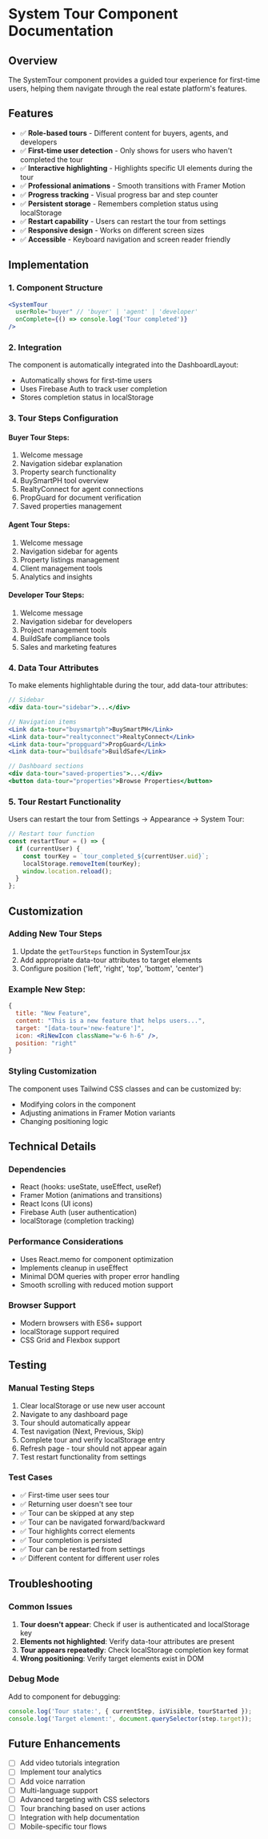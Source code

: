 # System Tour Component Documentation

## Overview
The SystemTour component provides a guided tour experience for first-time users, helping them navigate through the real estate platform's features.

## Features
- ✅ **Role-based tours** - Different content for buyers, agents, and developers
- ✅ **First-time user detection** - Only shows for users who haven't completed the tour
- ✅ **Interactive highlighting** - Highlights specific UI elements during the tour
- ✅ **Professional animations** - Smooth transitions with Framer Motion
- ✅ **Progress tracking** - Visual progress bar and step counter
- ✅ **Persistent storage** - Remembers completion status using localStorage
- ✅ **Restart capability** - Users can restart the tour from settings
- ✅ **Responsive design** - Works on different screen sizes
- ✅ **Accessible** - Keyboard navigation and screen reader friendly

## Implementation

### 1. Component Structure
```jsx
<SystemTour 
  userRole="buyer" // 'buyer' | 'agent' | 'developer'
  onComplete={() => console.log('Tour completed')}
/>
```

### 2. Integration
The component is automatically integrated into the DashboardLayout:
- Automatically shows for first-time users
- Uses Firebase Auth to track user completion
- Stores completion status in localStorage

### 3. Tour Steps Configuration

#### Buyer Tour Steps:
1. Welcome message
2. Navigation sidebar explanation
3. Property search functionality
4. BuySmartPH tool overview
5. RealtyConnect for agent connections
6. PropGuard for document verification
7. Saved properties management

#### Agent Tour Steps:
1. Welcome message
2. Navigation sidebar for agents
3. Property listings management
4. Client management tools
5. Analytics and insights

#### Developer Tour Steps:
1. Welcome message
2. Navigation sidebar for developers
3. Project management tools
4. BuildSafe compliance tools
5. Sales and marketing features

### 4. Data Tour Attributes
To make elements highlightable during the tour, add data-tour attributes:

```jsx
// Sidebar
<div data-tour="sidebar">...</div>

// Navigation items
<Link data-tour="buysmartph">BuySmartPH</Link>
<Link data-tour="realtyconnect">RealtyConnect</Link>
<Link data-tour="propguard">PropGuard</Link>
<Link data-tour="buildsafe">BuildSafe</Link>

// Dashboard sections
<div data-tour="saved-properties">...</div>
<button data-tour="properties">Browse Properties</button>
```

### 5. Tour Restart Functionality
Users can restart the tour from Settings → Appearance → System Tour:

```jsx
// Restart tour function
const restartTour = () => {
  if (currentUser) {
    const tourKey = `tour_completed_${currentUser.uid}`;
    localStorage.removeItem(tourKey);
    window.location.reload();
  }
};
```

## Customization

### Adding New Tour Steps
1. Update the `getTourSteps` function in SystemTour.jsx
2. Add appropriate data-tour attributes to target elements
3. Configure position ('left', 'right', 'top', 'bottom', 'center')

### Example New Step:
```jsx
{
  title: "New Feature",
  content: "This is a new feature that helps users...",
  target: "[data-tour='new-feature']",
  icon: <RiNewIcon className="w-6 h-6" />,
  position: "right"
}
```

### Styling Customization
The component uses Tailwind CSS classes and can be customized by:
- Modifying colors in the component
- Adjusting animations in Framer Motion variants
- Changing positioning logic

## Technical Details

### Dependencies
- React (hooks: useState, useEffect, useRef)
- Framer Motion (animations and transitions)
- React Icons (UI icons)
- Firebase Auth (user authentication)
- localStorage (completion tracking)

### Performance Considerations
- Uses React.memo for component optimization
- Implements cleanup in useEffect
- Minimal DOM queries with proper error handling
- Smooth scrolling with reduced motion support

### Browser Support
- Modern browsers with ES6+ support
- localStorage support required
- CSS Grid and Flexbox support

## Testing

### Manual Testing Steps
1. Clear localStorage or use new user account
2. Navigate to any dashboard page
3. Tour should automatically appear
4. Test navigation (Next, Previous, Skip)
5. Complete tour and verify localStorage entry
6. Refresh page - tour should not appear again
7. Test restart functionality from settings

### Test Cases
- ✅ First-time user sees tour
- ✅ Returning user doesn't see tour
- ✅ Tour can be skipped at any step
- ✅ Tour can be navigated forward/backward
- ✅ Tour highlights correct elements
- ✅ Tour completion is persisted
- ✅ Tour can be restarted from settings
- ✅ Different content for different user roles

## Troubleshooting

### Common Issues
1. **Tour doesn't appear**: Check if user is authenticated and localStorage key
2. **Elements not highlighted**: Verify data-tour attributes are present
3. **Tour appears repeatedly**: Check localStorage completion key format
4. **Wrong positioning**: Verify target elements exist in DOM

### Debug Mode
Add to component for debugging:
```jsx
console.log('Tour state:', { currentStep, isVisible, tourStarted });
console.log('Target element:', document.querySelector(step.target));
```

## Future Enhancements
- [ ] Add video tutorials integration
- [ ] Implement tour analytics
- [ ] Add voice narration
- [ ] Multi-language support
- [ ] Advanced targeting with CSS selectors
- [ ] Tour branching based on user actions
- [ ] Integration with help documentation
- [ ] Mobile-specific tour flows
